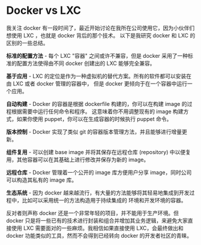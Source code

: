 # Docker vs LXC

我关注 docker 有一段时间了，最近开始讨论在我所在公司使用它，因为小伙伴们想使用 LXC ，也就是 docker 背后的那个技术。
以下是我研究 docker 和 LXC 的区别的一些总结。

**标准的配置方法** - 每个 LXC "容器" 之间或许不兼容，但是 docker 采用了一种标准的配置方法使得由不同 docker 创建出的 LXC 能够完全兼容。

**基于应用** - LXC 的定位是作为一种虚拟机的替代方案。所有的软件都可以安装在由 LXC 或者 docker 管理的容器中，
但是 docker 更倾向于在一个容器中运行一个应用。

**自动构建** - Docker 的容器是根据 dockerfile 构建的，你可以在构建 image 的过程根据需要中运行任何命令和程序。
这意味着你不用调整现有的 image 构建方式，如果你使用 puppet，你可以在生成容器的时候执行 puppet 命令。

**版本控制** - Docker 实现了类似 git 的容器版本管理方法，并且能够进行增量更新。

**组件复用** - 可以创建 base image 并将其保存在远程仓库 (repository) 中以便复用，其他容器可以在其基础上进行修改并保存为新的 image。

**远程仓库** - Docker 管理着一个公开的 image 库方便用户分享 image，同时公司可以构造其私有的 image 库。

**生态系统** - 因为 docker 越来越流行，有大量的方法能够将其轻易地集成到开发过程中，比如可以采用统一的方法构造用于持续集成的
环境和开发环境的容器。

反对者则声称 docker 还是一个非常年轻的项目，并不能用于生产环境。但docker 只是将一些已有的技术进行封装和组合并增加其业务逻辑，来避免大家直接使用 
LXC 需要面对的一些麻烦。我相信如果直接使用 LXC，会最终做出和 docker 功能类似的工具，然而不会得到已经转向 docker 的开发者社区的青睐。